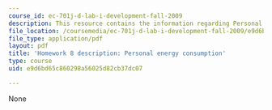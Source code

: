 ```yaml
---
course_id: ec-701j-d-lab-i-development-fall-2009
description: This resource contains the information regarding Personal energy consumption.
file_location: /coursemedia/ec-701j-d-lab-i-development-fall-2009/e9d6bd65c860298a56025d82cb37dc07_MITEC_701JF09_hw8.pdf
file_type: application/pdf
layout: pdf
title: 'Homework 8 description: Personal energy consumption'
type: course
uid: e9d6bd65c860298a56025d82cb37dc07

---
```

None